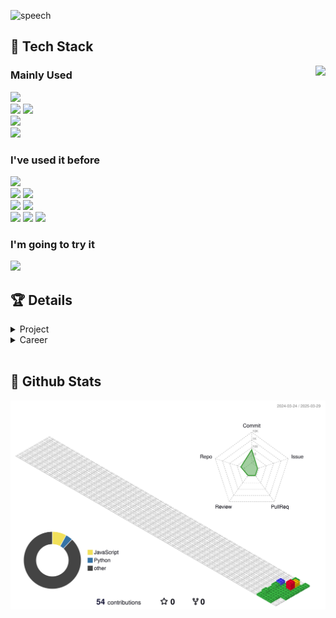 <!-- Header -->
![speech](https://capsule-render.vercel.app/api?type=speech&height=200&fontSize=45&color=gradient&text=Why-nl-Code-nl-Developer&animation=blinking&fontAlign=20,40,70&fontAlignY=35,60,50)

## 🧱 Tech Stack
<!-- Baekjoon Online Judge -->
<!-- [![Solved.ac 프로필](http://mazassumnida.wtf/api/generate_badge?boj=Whycodev)](https://solved.ac/Whycodev) -->
<a href="https://solved.ac/Whycodev"><img align="right" src="http://mazassumnida.wtf/api/v2/generate_badge?boj=Whycodev&theme=dark"/></a>
### Mainly Used
<!-- Tech List -->
<img src="https://img.shields.io/badge/JavaScript-F7DF1E?style=flat-square&logo=JavaScript&logoColor=white"/> <br />
<img src="https://img.shields.io/badge/Python-3776AB?style=flat-square&logo=Python&logoColor=white"/> <img src="https://img.shields.io/badge/Django-092E20?style=flat-square&logo=Django&logoColor=white"/> <br />
<img src="https://img.shields.io/badge/PostgreSQL-4169E1?style=flat-square&logo=PostgreSQL&logoColor=white"/> <br />
<img src="https://img.shields.io/badge/GitHub-181717?style=flat-square&logo=GitHub&logoColor=white"/>

### I've used it before
<img src="https://img.shields.io/badge/TypeScript-3178C6?style=flat-square&logo=TypeScript&logoColor=white"/> <br />
<img src="https://img.shields.io/badge/Gatsby-663399?style=flat-square&logo=Gatsby&logoColor=white"/> <img src="https://img.shields.io/badge/Bootstrap-7952B3?style=flat-square&logo=Bootstrap&logoColor=white"/> <br />
<img src="https://img.shields.io/badge/MySQL-4479A1?style=flat-square&logo=MySQL&logoColor=white"/> <img src="https://img.shields.io/badge/MongoDB-47A248?style=flat-square&logo=MongoDB&logoColor=white"/> <br />
<img src="https://img.shields.io/badge/Linux-FCC624?style=flat-square&logo=Linux&logoColor=white"/> <img src="https://img.shields.io/badge/Neovim-57A143?style=flat-square&logo=Neovim&logoColor=white"/> <img src="https://img.shields.io/badge/Google Drive-4285F4?style=flat-square&logo=Google Drive&logoColor=white"/>

### I'm going to try it
<img src="https://img.shields.io/badge/AWS-232F3E?style=flat-square&logo=amazonwebservices&logoColor=white"/>
<br/>

## 🏆 Details
<details>
<summary>Project</summary>
<div markdown="1">

<!-- 예시 -->
<!-- |<sub>2025.01</sub> | **📷 Instoolgram** | Instagram Reels Downloader | [🐈](https://github.com/seondal/Instoolgram) &nbsp; [🔗](https://instoolgram.seondal.kr) | -->
|개발|프로젝트|소개|바로가기|
|:-:|:-|:-|:-:|
|<sub>2025.03</sub> | **🖥 DB_Transfer** | DB 데이터 이전 프로그램 |  |
</div>
</details>

<details>
<summary>Career</summary>
<div markdown="1">

<!-- 예시 -->
<!-- |<sub>2022.09 ~ 23.02</sub>| 신촌연합 IT 창업동아리 [**CEOS**](https://github.com/seondal/CEOS-FE-Study) | 16기 프론트 | -->
|기간|근무처|담당업무|
|:-:|-:|:-|
|<sub>2023.04 ~ 24.04</sub>| 클립데이터 | SI 개발 |

</div>
</details>
<br/>

## 🤔 Github Stats
<!-- 3D Profile -->
![](./profile-3d-contrib/profile-gitblock.svg)
<!-- ![](./profile-3d-contrib/profile-night-rainbow.svg) -->

<!-- Status01_languages 
<a href="https://github.com/anuraghazra/github-readme-stats">
  <img src="https://github-readme-stats.vercel.app/api/top-langs/?username=Whycodev&layout=donut&show_icons=true&theme=material-palenight&hide_border=true&bg_color=20232a&icon_color=58A6FF&text_color=fff&title_color=58A6FF&count_private=true&exclude_repo=Face-Transfer-Application" width=49% />
</a>
-->
<!-- Status02_status
<a href="https://github.com/anuraghazra/github-readme-stats">
  <img src="https://github-readme-stats.vercel.app/api?username=Whycodev&show_icons=true&theme=material-palenight&hide_border=true&bg_color=20232a&icon_color=58A6FF&text_color=fff&title_color=58A6FF&count_private=true" width=50.5% />
</a>
-->
<!-- Status03_graph
<a href="https://github.com/ashutosh00710/github-readme-activity-graph">
  <img src="https://github-readme-activity-graph.vercel.app/graph?username=Whycodev&theme=react-dark&bg_color=20232a&hide_border=true&line=58A6FF&color=58A6FF" width=105%/>
</a>
-->

<!-- Snake
![snake gif](https://github.com/Whycodev/Whycodev/blob/output/github-contribution-grid-snake.svg)
-->
